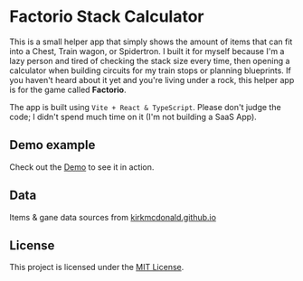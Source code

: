 # Factorio Stack Calculator

This is a small helper app that simply shows the amount of items that can fit into a Chest, Train wagon, or Spidertron. I built it for myself because I'm a lazy person and tired of checking the stack size every time, then opening a calculator when building circuits for my train stops or planning blueprints. If you haven't heard about it yet and you're living under a rock, this helper app is for the game called **Factorio**.

The app is built using `Vite + React & TypeScript`. Please don't judge the code; I didn't spend much time on it (I'm not building a SaaS App).

## Demo example

Check out the [Demo](http://factorio.lameen.co/) to see it in action.

## Data

Items & gane data sources from [kirkmcdonald.github.io](https://github.com/KirkMcDonald/kirkmcdonald.github.io/blob/master/data/vanilla-1.1.19.json)

## License

This project is licensed under the [MIT License](LICENSE).
